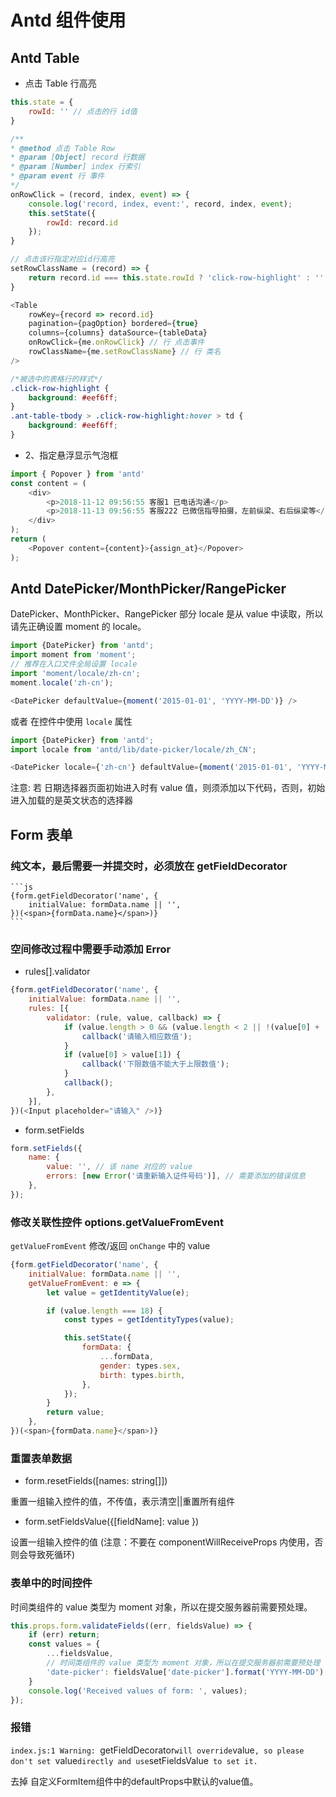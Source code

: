 # Antd 组件使用

## Antd Table

* 点击 Table 行高亮

```js
this.state = {
    rowId: '' // 点击的行 id值
}

/**
* @method 点击 Table Row
* @param [Object] record 行数据
* @param [Number] index 行索引
* @param event 行 事件
*/
onRowClick = (record, index, event) => {
    console.log('record, index, event:', record, index, event);
    this.setState({
        rowId: record.id
    });
}

// 点击该行指定对应id行高亮
setRowClassName = (record) => {
    return record.id === this.state.rowId ? 'click-row-highlight' : '';
}

<Table
    rowKey={record => record.id}
    pagination={pagOption} bordered={true} 
    columns={columns} dataSource={tableData}
    onRowClick={me.onRowClick} // 行 点击事件
    rowClassName={me.setRowClassName} // 行 类名
/>
```

```css
/*被选中的表格行的样式*/
.click-row-highlight {
    background: #eef6ff;
}
.ant-table-tbody > .click-row-highlight:hover > td {
    background: #eef6ff;
}
```

* 2、指定悬浮显示气泡框
```js
import { Popover } from 'antd'
const content = (
    <div>
        <p>2018-11-12 09:56:55 客服1 已电话沟通</p>
        <p>2018-11-13 09:56:55 客服222 已微信指导拍摄，左前纵梁、右后纵梁等</p>
    </div>
);
return (
    <Popover content={content}>{assign_at}</Popover>
);
```

## Antd DatePicker/MonthPicker/RangePicker

DatePicker、MonthPicker、RangePicker 部分 locale 是从 value 中读取，所以请先正确设置 moment 的 locale。
```js
import {DatePicker} from 'antd';
import moment from 'moment';
// 推荐在入口文件全局设置 locale
import 'moment/locale/zh-cn';
moment.locale('zh-cn');

<DatePicker defaultValue={moment('2015-01-01', 'YYYY-MM-DD')} />
```

或者 在控件中使用 `locale` 属性

```js
import {DatePicker} from 'antd';
import locale from 'antd/lib/date-picker/locale/zh_CN';

<DatePicker locale={'zh-cn'} defaultValue={moment('2015-01-01', 'YYYY-MM-DD')} />
```

注意: 若 日期选择器页面初始进入时有 value 值，则须添加以下代码，否则，初始进入加载的是英文状态的选择器

## Form 表单

### 纯文本，最后需要一并提交时，必须放在 getFieldDecorator

    ```js
    {form.getFieldDecorator('name', {
        initialValue: formData.name || '',
    })(<span>{formData.name}</span>)}
    ```

### 空间修改过程中需要手动添加 Error

* rules[].validator

```js
{form.getFieldDecorator('name', {
    initialValue: formData.name || '',
    rules: [{
        validator: (rule, value, callback) => {
            if (value.length > 0 && (value.length < 2 || !(value[0] + ''))) {
                callback('请输入相应数值');
            }
            if (value[0] > value[1]) {
                callback('下限数值不能大于上限数值');
            }
            callback();
        },
    }],
})(<Input placeholder="请输入" />)}
```

* form.setFields

```js
form.setFields({
    name: {
        value: '', // 该 name 对应的 value
        errors: [new Error('请重新输入证件号码')], // 需要添加的错误信息
    },
});
```

### 修改关联性控件 options.getValueFromEvent

`getValueFromEvent` 修改/返回 `onChange` 中的 value

```js
{form.getFieldDecorator('name', {
    initialValue: formData.name || '',
    getValueFromEvent: e => {
        let value = getIdentityValue(e);

        if (value.length === 18) {
            const types = getIdentityTypes(value);

            this.setState({
                formData: {
                    ...formData,
                    gender: types.sex,
                    birth: types.birth,
                },
            });
        }
        return value;
    },
})(<span>{formData.name}</span>)} 
```

### 重置表单数据

* form.resetFields([names: string[]])

重置一组输入控件的值，不传值，表示清空||重置所有组件

* form.setFieldsValue({[fieldName]: value })

设置一组输入控件的值 (注意：不要在 componentWillReceiveProps 内使用，否则会导致死循环)

### 表单中的时间控件

时间类组件的 value 类型为 moment 对象，所以在提交服务器前需要预处理。

```js
this.props.form.validateFields((err, fieldsValue) => {
    if (err) return;
    const values = {
        ...fieldsValue,
        // 时间类组件的 value 类型为 moment 对象，所以在提交服务器前需要预处理
        'date-picker': fieldsValue['date-picker'].format('YYYY-MM-DD'),
    }
    console.log('Received values of form: ', values);
});
```

### 报错

`index.js:1 Warning: `getFieldDecorator` will override `value`, so please don't set `value` directly and use `setFieldsValue` to set it.`

去掉 自定义FormItem组件中的defaultProps中默认的value值。